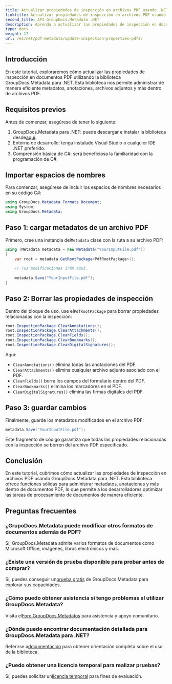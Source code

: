 ```yaml
---
title: Actualizar propiedades de inspección en archivos PDF usando .NET
linktitle: Actualizar propiedades de inspección en archivos PDF usando .NET
second_title: API GroupDocs.Metadata .NET
description: Aprenda a actualizar las propiedades de inspección en documentos PDF usando GroupDocs.Metadata para .NET. Administre eficientemente metadatos y anotaciones con C#.
type: docs
weight: 17
url: /es/net/pdf-metadata/update-inspection-properties-pdfs/
---
```

## Introducción
En este tutorial, exploraremos cómo actualizar las propiedades de inspección en documentos PDF utilizando la biblioteca GroupDocs.Metadata para .NET. Esta biblioteca nos permite administrar de manera eficiente metadatos, anotaciones, archivos adjuntos y más dentro de archivos PDF.
## Requisitos previos
Antes de comenzar, asegúrese de tener lo siguiente:
1.  GroupDocs.Metadata para .NET: puede descargar e instalar la biblioteca desde[aquí](https://releases.groupdocs.com/metadata/net/).
2. Entorno de desarrollo: tenga instalado Visual Studio o cualquier IDE .NET preferido.
3. Comprensión básica de C#: será beneficiosa la familiaridad con la programación de C#.

## Importar espacios de nombres
Para comenzar, asegúrese de incluir los espacios de nombres necesarios en su código C#:
```csharp
using GroupDocs.Metadata.Formats.Document;
using System;
using GroupDocs.Metadata;
```
## Paso 1: cargar metadatos de un archivo PDF
 Primero, cree una instancia del`Metadata` clase con la ruta a su archivo PDF:
```csharp
using (Metadata metadata = new Metadata("YourInputFile.pdf"))
{
    var root = metadata.GetRootPackage<PdfRootPackage>();
    
    // Tus modificaciones irán aquí.
    
    metadata.Save("YourInputFile.pdf");
}
```
## Paso 2: Borrar las propiedades de inspección
 Dentro del bloque de uso, use el`PdfRootPackage` para borrar propiedades relacionadas con la inspección:
```csharp
root.InspectionPackage.ClearAnnotations();
root.InspectionPackage.ClearAttachments();
root.InspectionPackage.ClearFields();
root.InspectionPackage.ClearBookmarks();
root.InspectionPackage.ClearDigitalSignatures();
```
Aquí:
- `ClearAnnotations()` elimina todas las anotaciones del PDF.
- `ClearAttachments()` elimina cualquier archivo adjunto asociado con el PDF.
- `ClearFields()` borra los campos del formulario dentro del PDF.
- `ClearBookmarks()` elimina los marcadores en el PDF.
- `ClearDigitalSignatures()` elimina las firmas digitales del PDF.
## Paso 3: guardar cambios
Finalmente, guarde los metadatos modificados en el archivo PDF:
```csharp
metadata.Save("YourInputFile.pdf");
```
Este fragmento de código garantiza que todas las propiedades relacionadas con la inspección se borren del archivo PDF especificado.

## Conclusión
En este tutorial, cubrimos cómo actualizar las propiedades de inspección en archivos PDF usando GroupDocs.Metadata para .NET. Esta biblioteca ofrece funciones sólidas para administrar metadatos, anotaciones y más dentro de documentos PDF, lo que permite a los desarrolladores optimizar las tareas de procesamiento de documentos de manera eficiente.

## Preguntas frecuentes
### ¿GrupoDocs.Metadata puede modificar otros formatos de documentos además de PDF?
Sí, GroupDocs.Metadata admite varios formatos de documentos como Microsoft Office, imágenes, libros electrónicos y más.
### ¿Existe una versión de prueba disponible para probar antes de comprar?
 Sí, puedes conseguir un[prueba gratis](https://releases.groupdocs.com/) de GroupDocs.Metadata para explorar sus capacidades.
### ¿Cómo puedo obtener asistencia si tengo problemas al utilizar GroupDocs.Metadata?
 Visita el[Foro GroupDocs.Metadatos](https://forum.groupdocs.com/c/metadata/14) para asistencia y apoyo comunitario.
### ¿Dónde puedo encontrar documentación detallada para GroupDocs.Metadata para .NET?
 Referirse a[documentación](https://reference.groupdocs.com/metadata/net/) para obtener orientación completa sobre el uso de la biblioteca.
### ¿Puedo obtener una licencia temporal para realizar pruebas?
 Sí, puedes solicitar un[licencia temporal](https://purchase.groupdocs.com/temporary-license/) para fines de evaluación.
